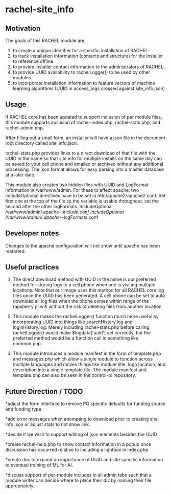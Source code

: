 # rachel-site_info

## Motivation
The goals of this RACHEL module are:
1) to create a unique identifier for a specific installation of RACHEL.
2) to track installation information (contacts and structure) for the installer to reference offline.
3) to provide installer contact information to the administrators of RACHEL.
4) to provide UUID availability to rachelLogger() to be used by other modules.
5) to incorporate installation information to feature vectors of machine learning algorithms (UUID in access_logs crossed against site_info.json)

## Usage

If RACHEL core has been updated to support inclusion of per module files, 
this module supports inclusion of rachel-index.php, rachel-stats.php, and rachel-admin.php.

After filling out a small form, an installer will have a json file in the document root directory called site_info.json.

rachel-stats.php provides links to a direct download of that file with the UUID in the name so that site info for multiple installs on the same day can be saved to your cell phone and emailed or archived without any additional processing.  The json format allows for easy parsing into a master database at a later date.  

This module also creates two hidden files with UUID and LogFormat information in /var/www/admin.
For these to affect apache, two IncludeOptional directives have to be set in /etc/apache2/apache2.conf.
Set first one at the top of the file so the variable is usable throughout, set the second after the other logFormats.
IncludeOptional /var/www/admin/.apache-*-include.conf
IncludeOptional /var/www/admin/.apache-*-logFormats.conf

## Developer notes 

Changes to the apache configuration will not show until apache has been restarted.

## Useful practices
1) The direct download method with UUID in the name is our preferred method for storing logs to a cell phone when one is visiting
multiple locations.  Note that our image uses this method for all RACHEL core log files once the UUID has been generated. A cell
phone can be set to auto download all log files when the phone comes within range of the rapsberry pi wifi without the risk of deleting files from another location.

2) This module makes the rachelLogger() function much more useful by incorporating UUID into things like searchHistory.log
and loginHistory.log.  Merely including rachel-stats.php before calling rachelLogger() would make $logdata['uuid'] set correctly, but the preferred method would be a function call in something like common.php.

3) This module introduces a module manifest in the form of template.php and messages.php which allow a single module
to function across multiple languages and moves things like module title, logo location, and description into a single template file.   The module manifest and template.php can also be seen in the control-pi repository.

## Future Direction / TODO

*adjust the form interface to remove PG specific defaults for funding source and funding type

*add error messages when attempting to download prior to creating site-info.json or adjust stats to not show link.

*decide if we wish to support editing of json elements besides the UUID

*create rachel-help.php to show contact information in a popup once discussion has occurred relative to including a lightbox in index.php

*create doc to expand on importance of UUID and site specific information to eventual training of ML for AI.

*discuss support of per-module includes in all admin tabs such that a module writer can decide where to place their div by naming their file appropriately.

